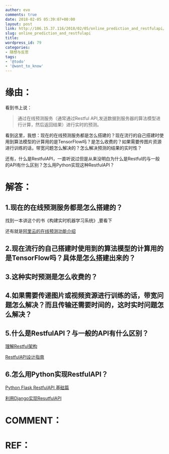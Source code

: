 ```yaml
---
author: evo
comments: true
date: 2018-02-05 05:39:07+00:00
layout: post
link: http://106.15.37.116/2018/02/05/online_prediction_and_restfulapi/
slug: online_prediction_and_restfulapi
title: 
wordpress_id: 79
categories:
- 随想与反思
tags:
- '@todo'
- '@want_to_know'
---
```


<!-- more -->


# **缘由：**


看到书上说：


<blockquote>通过在线预测服务（通常通过Restful API,发送数据到服务器的算法模型进行计算，然后返回结果）进行实时的预测。</blockquote>


看到这里，我想：现在的在线预测服务都是怎么搭建的？现在流行的自己搭建时使用到算法模型的计算用的是TensorFlow吗？是怎么收费的？如果需要传图片资源进行训练的话，带宽问题怎么解决的？怎么解决预测的结果的实时性？

还有，什么是RestfulAPI，一直听说过但是从来没明白为什么是Restful的与一般的API有什么区别？怎么用Python实现这种RestfulAPI？


# **解答：**




## 1.现在的在线预测服务都是怎么搭建的？


找到一本讲这个的书《构建实时机器学习系统》,要看下

还有就是[阿里云的在线预测功能介绍](https://help.aliyun.com/document_detail/45395.html)


## 2.现在流行的自己搭建时使用到的算法模型的计算用的是TensorFlow吗？具体是怎么搭建出来的？




## 3.这种实时预测是怎么收费的？




## 4.如果需要传递图片或视频资源进行训练的话，带宽问题怎么解决？而且传输还需要时间的，这时实时问题怎么解决？




## 5.什么是RestfulAPI？与一般的API有什么区别？


[理解Restful架构](http://www.ruanyifeng.com/blog/2011/09/restful.html)

[RestfulAPI设计指南](http://www.ruanyifeng.com/blog/2014/05/restful_api.html)


## 6.怎么用Python实现RestfulAPI？


[Python Flask RestfulAPI 基础篇](http://blog.csdn.net/bestallen/article/details/53767114)

[利用Django实现ResutfulAPI](https://www.cnblogs.com/zhouyang123200/p/6606405.html)






# COMMENT：





# REF：



